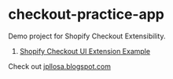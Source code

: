 # checkout-practice-app

Demo project for Shopify Checkout Extensibility.

1. [Shopify Checkout UI Extension Example](https://jpllosa.blogspot.com/2024/07/shopify-checkout-ui-extension-example.html)

Check out [jpllosa.blogspot.com](https://jpllosa.blogspot.com/)